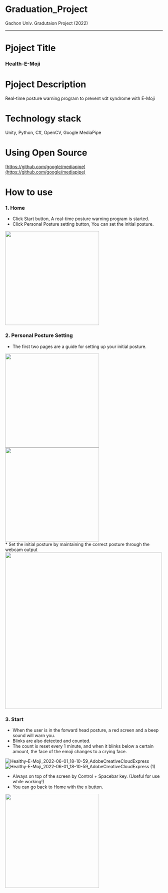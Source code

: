# Graduation_Project
Gachon Univ. Gradutaion Project (2022)

***

# Pjoject Title
### Health-E-Moji

# Pjoject Description
Real-time posture warning program to prevent vdt syndrome with E-Moji

# Technology stack
Unity, Python, C#, OpenCV, Google MediaPipe

# Using Open Source
[https://github.com/google/mediapipe](https://github.com/google/mediapipe)

# How to use
### 1. Home
 *  Click Start button, A real-time posture warning program is started.
 * Click Personal Posture setting button, You can set the initial posture.

<img src="https://user-images.githubusercontent.com/73777995/171361898-6057635b-8bed-41aa-8ade-fb19fbe2ee06.png" width="300">

### 2. Personal Posture Setting
*  The first two pages are a guide for setting up your initial posture.
<img src="https://user-images.githubusercontent.com/73777995/171363279-2ae4893d-15b9-4aac-add5-b7c7e566675b.png" width="300">
<img src="https://user-images.githubusercontent.com/73777995/171363331-46a5f812-0a08-4b77-b83e-5fd4db8f7ed3.png" width="300"> 
 
<br/>
*  Set the initial posture by maintaining the correct posture through the webcam output
<img src="https://user-images.githubusercontent.com/73777995/171366636-6e3b2d45-6ced-4b3c-b32c-87f8a61ac0ba.png" width="500">

### 3. Start
*  When the user is in the forward head posture, a red screen and a beep sound will warn you.
*  Blinks are also detected and counted. 
*  The count is reset every 1 minute, and when it blinks below a certain amount, the face of the emoji changes to a crying face.

![Healthy-E-Moji_2022-06-01_18-10-59_AdobeCreativeCloudExpress](https://user-images.githubusercontent.com/73777995/171371167-e4cd1451-67a9-4553-84b6-2ff6f5c81a6a.gif)
![Healthy-E-Moji_2022-06-01_18-10-59_AdobeCreativeCloudExpress (1)](https://user-images.githubusercontent.com/73777995/171372146-9d408d2a-a224-452e-a519-860374cc6d74.gif)

*  Always on top of the screen by Control + Spacebar key. (Useful for use while working!)
*  You can go back to Home with the x button.

<img src="https://user-images.githubusercontent.com/73777995/171372426-ca1d32ff-3d2c-4a6d-b281-615a18ac728c.png" width="300">

